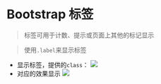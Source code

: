 # Bootstrap 标签

> 标签可用于计数、提示或页面上其他的标记显示

> 使用`.label`来显示标签

* 显示标签，提供的`class`：
![](https://i.imgur.com/oO5fTDd.png)
* 对应的效果显示
![](https://i.imgur.com/UXOEwEf.png)